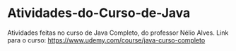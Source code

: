 # Atividades-do-Curso-de-Java
Atividades feitas no curso de Java Completo, do professor Nélio Alves.
Link para o curso: https://www.udemy.com/course/java-curso-completo
